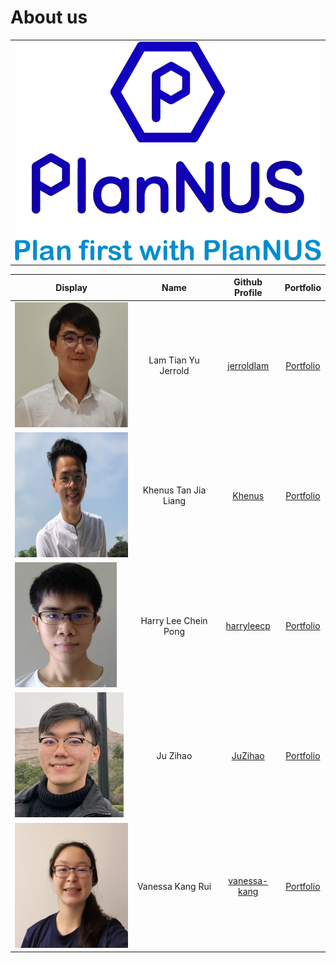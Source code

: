 # About us

<table><tr><td><div style="text-align:center">
    <img src="images/PlanNUSLogo.png" />
</div></td></tr></table>

Display | Name | Github Profile | Portfolio
---|:---:|:---:|:---:
<img src="images/Profile/Jerrold.JPG" height="200"> | Lam Tian Yu Jerrold |  [jerroldlam](https://github.com/jerroldlam "Github User Profile") | [Portfolio](team/jerroldlam.md)
<img src="images/Profile/khenus.jpg" height="200"> | Khenus Tan Jia Liang |  [Khenus](https://github.com/Khenus "Github User Profile") | [Portfolio](team/khenus.md)
<img src="images/Profile/Harry.jpg" height="200">  | Harry Lee Chein Pong |  [harryleecp](https://github.com/harryleecp "Github User Profile") | [Portfolio](team/harryleecp.md)
<img src="images/Profile/Zihao.jpg" height="200">  | Ju Zihao |  [JuZihao](https://github.com/JuZihao "Github User Profile") | [Portfolio](team/juzihao.md)
<img src="images/Profile/Vanessa.jpg" height="200">  | Vanessa Kang Rui | [vanessa-kang](https://github.com/vanessa-kang "Github User Profile") | [Portfolio](team/vanessa-kang.md)